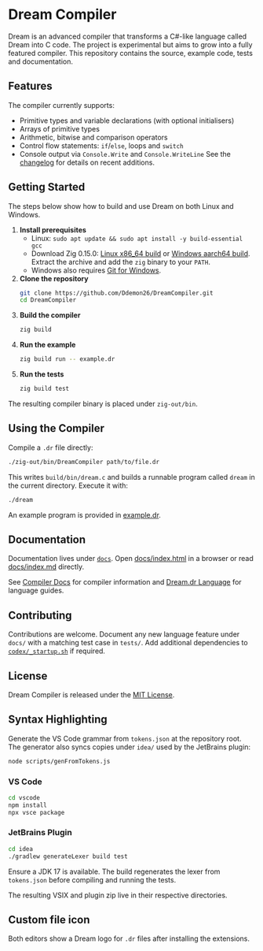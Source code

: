 # Dream Compiler

Dream is an advanced compiler that transforms a C#-like language called Dream into C code. The project is experimental
but aims to grow into a fully featured compiler. This repository contains the source, example code, tests and documentation.

## Features

The compiler currently supports:
- Primitive types and variable declarations (with optional initialisers)
- Arrays of primitive types
- Arithmetic, bitwise and comparison operators
- Control flow statements: `if`/`else`, loops and `switch`
- Console output via `Console.Write` and `Console.WriteLine`
See the [changelog](docs/changelog.md) for details on recent additions.

## Getting Started

The steps below show how to build and use Dream on both Linux and Windows.

1. **Install prerequisites**
   - Linux: `sudo apt update && sudo apt install -y build-essential gcc`
   - Download Zig 0.15.0: [Linux x86_64 build](https://ziglang.org/builds/zig-x86_64-linux-0.15.0-dev.936+fc2c1883b.tar.xz) or [Windows aarch64 build](https://ziglang.org/builds/zig-aarch64-windows-0.15.0-dev.936+fc2c1883b.zip). Extract the archive and add the `zig` binary to your `PATH`.
   - Windows also requires [Git for Windows](https://git-scm.com/).
2. **Clone the repository**
   ```bash
   git clone https://github.com/Ddemon26/DreamCompiler.git
   cd DreamCompiler
   ```
3. **Build the compiler**
   ```bash
   zig build
   ```
4. **Run the example**
   ```bash
   zig build run -- example.dr
   ```
5. **Run the tests**
   ```bash
   zig build test
   ```

The resulting compiler binary is placed under `zig-out/bin`.

## Using the Compiler

Compile a `.dr` file directly:

```bash
./zig-out/bin/DreamCompiler path/to/file.dr
```

This writes `build/bin/dream.c` and builds a runnable program called `dream` in the current directory. Execute it with:

```bash
./dream
```

An example program is provided in [example.dr](example.dr).

## Documentation

Documentation lives under [`docs`](docs). Open [docs/index.html](docs/index.html) in a browser or read [docs/index.md](docs/index.md) directly.

See [Compiler Docs](docs/compiler/index.md) for compiler information and [Dream.dr Language](docs/language/index.md) for language guides.
## Contributing

Contributions are welcome. Document any new language feature under `docs/` with a matching test case in `tests/`. Add additional dependencies to [`codex/_startup.sh`](codex/_startup.sh) if required.

## License

Dream Compiler is released under the [MIT License](LICENSE).

## Syntax Highlighting

Generate the VS Code grammar from `tokens.json` at the repository root. The generator
also syncs copies under `idea/` used by the JetBrains plugin:

```bash
node scripts/genFromTokens.js
```

### VS Code

```bash
cd vscode
npm install
npx vsce package
```

### JetBrains Plugin

```bash
cd idea
./gradlew generateLexer build test
```
Ensure a JDK 17 is available. The build regenerates the lexer from `tokens.json` before compiling and running the tests.

The resulting VSIX and plugin zip live in their respective directories.

## Custom file icon

Both editors show a Dream logo for `.dr` files after installing the extensions.
